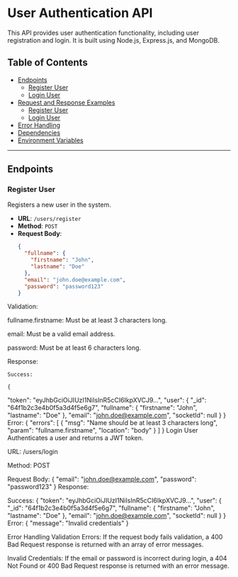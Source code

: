 # User Authentication API

This API provides user authentication functionality, including user registration and login. It is built using Node.js, Express.js, and MongoDB.

## Table of Contents
- [Endpoints](#endpoints)
  - [Register User](#register-user)
  - [Login User](#login-user)
- [Request and Response Examples](#request-and-response-examples)
  - [Register User](#register-user-example)
  - [Login User](#login-user-example)
- [Error Handling](#error-handling)
- [Dependencies](#dependencies)
- [Environment Variables](#environment-variables)

---

## Endpoints

### Register User
Registers a new user in the system.

- **URL**: `/users/register`
- **Method**: `POST`
- **Request Body**:
  ```json
  {
    "fullname": {
      "firstname": "John",
      "lastname": "Doe"
    },
    "email": "john.doe@example.com",
    "password": "password123"
  }

Validation:

fullname.firstname: Must be at least 3 characters long.

email: Must be a valid email address.

password: Must be at least 6 characters long.

Response:

    Success:

    {
  "token": "eyJhbGciOiJIUzI1NiIsInR5cCI6IkpXVCJ9...",
  "user": {
    "_id": "64f1b2c3e4b0f5a3d4f5e6g7",
    "fullname": {
      "firstname": "John",
      "lastname": "Doe"
    },
    "email": "john.doe@example.com",
    "socketId": null
  }
}
Error:
{
  "errors": [
    {
      "msg": "Name should be at least 3 characters long",
      "param": "fullname.firstname",
      "location": "body"
    }
  ]
}
Login User
Authenticates a user and returns a JWT token.

URL: /users/login

Method: POST

Request Body:
{
  "email": "john.doe@example.com",
  "password": "password123"
}
Response:

Success:
{
  "token": "eyJhbGciOiJIUzI1NiIsInR5cCI6IkpXVCJ9...",
  "user": {
    "_id": "64f1b2c3e4b0f5a3d4f5e6g7",
    "fullname": {
      "firstname": "John",
      "lastname": "Doe"
    },
    "email": "john.doe@example.com",
    "socketId": null
  }
}
Error:
{
  "message": "Invalid credentials"
}

Error Handling
Validation Errors: If the request body fails validation, a 400 Bad Request response is returned with an array of error messages.

Invalid Credentials: If the email or password is incorrect during login, a 404 Not Found or 400 Bad Request response is returned with an error message.